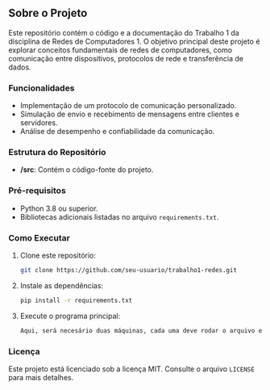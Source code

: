 ## Sobre o Projeto

Este repositório contém o código e a documentação do Trabalho 1 da disciplina de Redes de Computadores 1. O objetivo principal deste projeto é explorar conceitos fundamentais de redes de computadores, como comunicação entre dispositivos, protocolos de rede e transferência de dados.

### Funcionalidades
- Implementação de um protocolo de comunicação personalizado.
- Simulação de envio e recebimento de mensagens entre clientes e servidores.
- Análise de desempenho e confiabilidade da comunicação.

### Estrutura do Repositório
- **/src**: Contém o código-fonte do projeto.

### Pré-requisitos
- Python 3.8 ou superior.
- Bibliotecas adicionais listadas no arquivo `requirements.txt`.

### Como Executar
1. Clone este repositório:
    ```bash
    git clone https://github.com/seu-usuario/trabalho1-redes.git
    ```
2. Instale as dependências:
    ```bash
    pip install -r requirements.txt
    ```
3. Execute o programa principal:
    ```bash
    Aqui, será necesário duas máquinas, cada uma deve rodar o arquivo e seguir com Listen e Conexão
    ```

### Licença
Este projeto está licenciado sob a licença MIT. Consulte o arquivo `LICENSE` para mais detalhes.
